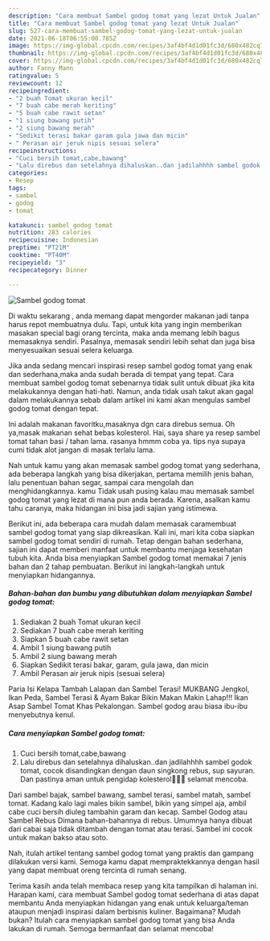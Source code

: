 ```yaml
---
description: "Cara membuat Sambel godog tomat yang lezat Untuk Jualan"
title: "Cara membuat Sambel godog tomat yang lezat Untuk Jualan"
slug: 527-cara-membuat-sambel-godog-tomat-yang-lezat-untuk-jualan
date: 2021-06-18T06:55:00.785Z
image: https://img-global.cpcdn.com/recipes/3af4bf4d1d01fc3d/680x482cq70/sambel-godog-tomat-foto-resep-utama.jpg
thumbnail: https://img-global.cpcdn.com/recipes/3af4bf4d1d01fc3d/680x482cq70/sambel-godog-tomat-foto-resep-utama.jpg
cover: https://img-global.cpcdn.com/recipes/3af4bf4d1d01fc3d/680x482cq70/sambel-godog-tomat-foto-resep-utama.jpg
author: Fanny Mann
ratingvalue: 5
reviewcount: 12
recipeingredient:
- "2 buah Tomat ukuran kecil"
- "7 buah cabe merah keriting"
- "5 buah cabe rawit setan"
- "1 siung bawang putih"
- "2 siung bawang merah"
- "Sedikit terasi bakar garam gula jawa dan micin"
- " Perasan air jeruk nipis sesuai selera"
recipeinstructions:
- "Cuci bersih tomat,cabe,bawang"
- "Lalu direbus dan setelahnya dihaluskan..dan jadilahhhh sambel godok tomat, cocok disandingkan dengan daun singkong rebus, sup sayuran. Dan pastinya aman untuk pengidap kolesterol🥰🥰🥰 selamat mencoba."
categories:
- Resep
tags:
- sambel
- godog
- tomat

katakunci: sambel godog tomat 
nutrition: 283 calories
recipecuisine: Indonesian
preptime: "PT21M"
cooktime: "PT40M"
recipeyield: "3"
recipecategory: Dinner

---
```



![Sambel godog tomat](https://img-global.cpcdn.com/recipes/3af4bf4d1d01fc3d/680x482cq70/sambel-godog-tomat-foto-resep-utama.jpg)

Di waktu  sekarang , anda memang dapat mengorder makanan jadi tanpa harus repot membuatnya dulu. Tapi, untuk kita yang ingin memberikan masakan special bagi orang tercinta, maka anda memang lebih bagus memasaknya sendiri. Pasalnya, memasak sendiri lebih sehat dan juga bisa menyesuaikan sesuai selera keluarga.

Jika anda sedang mencari inspirasi resep sambel godog tomat yang enak dan sederhana,maka anda sudah berada di tempat yang tepat. Cara membuat sambel godog tomat  sebenarnya tidak sulit untuk dibuat jika kita melakukannya dengan hati-hati. Namun, anda tidak usah takut akan gagal dalam melakukannya 
sebab dalam artikel ini kami akan mengulas sambel godog tomat dengan tepat.  

Ini adalah makanan favoritku,masaknya dgn cara direbus semua. Oh ya,masak makanan sehat bebas kolesterol. Hai, saya share ya resep sambel tomat tahan basi / tahan lama. rasanya hmmm coba ya. tips nya supaya cumi tidak alot jangan di masak terlalu lama.

Nah untuk kamu yang akan memasak sambel godog tomat yang sederhana, ada beberapa langkah yang bisa dikerjakan, pertama memilih jenis bahan, lalu penentuan bahan segar, sampai cara mengolah dan menghidangkannya. kamu Tidak usah pusing kalau mau memasak sambel godog tomat yang lezat di mana pun anda berada. Karena, asalkan kamu  tahu caranya, maka hidangan ini bisa jadi sajian yang istimewa.

Berikut ini, ada beberapa cara mudah dalam memasak caramembuat sambel godog tomat yang siap dikreasikan. Kali ini, mari kita coba siapkan sambel godog tomat sendiri di rumah. Tetap dengan bahan sederhana, sajian ini dapat memberi manfaat untuk membantu menjaga kesehatan tubuh kita. Anda bisa menyiapkan Sambel godog tomat memakai 7 jenis bahan dan 2 tahap pembuatan. Berikut ini langkah-langkah untuk menyiapkan hidangannya.

<!--inarticleads1-->

##### Bahan-bahan dan bumbu yang dibutuhkan dalam menyiapkan Sambel godog tomat:

1. Sediakan 2 buah Tomat ukuran kecil
1. Sediakan 7 buah cabe merah keriting
1. Siapkan 5 buah cabe rawit setan
1. Ambil 1 siung bawang putih
1. Ambil 2 siung bawang merah
1. Siapkan Sedikit terasi bakar, garam, gula jawa, dan micin
1. Ambil  Perasan air jeruk nipis (sesuai selera)


Paria Isi Kelapa Tambah Lalapan dan Sambel Terasi! MUKBANG Jengkol, Ikan Peda, Sambel Terasi &amp; Ayam Bakar Bikin Makan Makin Lahap!!! Ikan Asap Sambel Tomat Khas Pekalongan. Sambel godog arau biasa ibu-ibu menyebutnya kenul. 

<!--inarticleads2-->

##### Cara menyiapkan Sambel godog tomat:

1. Cuci bersih tomat,cabe,bawang
1. Lalu direbus dan setelahnya dihaluskan..dan jadilahhhh sambel godok tomat, cocok disandingkan dengan daun singkong rebus, sup sayuran. Dan pastinya aman untuk pengidap kolesterol🥰🥰🥰 selamat mencoba.


Dari sambel bajak, sambel bawang, sambel terasi, sambel matah, sambel tomat. Kadang kalo lagi males bikin sambel, bikin yang simpel aja, ambil cabe cuci bersih diuleg tambahin garam dan kecap. Sambel Godog atau Sambel Rebus Dimana bahan-bahannya di rebus. Umumnya hanya dibuat dari cabai saja tidak ditambah dengan tomat atau terasi. Sambel ini cocok untuk makan bakso atau soto. 

Nah, itulah artikel tentang  sambel godog tomat  yang praktis dan gampang dilakukan versi kami. Semoga kamu dapat mempraktekkannya dengan hasil yang dapat membuat oreng tercinta di rumah senang. 

Terima kasih anda telah membaca resep yang kita tampilkan di halaman ini. Harapan kami, cara membuat  Sambel godog tomat sederhana di atas dapat membantu Anda menyiapkan hidangan yang enak untuk keluarga/teman ataupun menjadi inspirasi dalam berbisnis kuliner. Bagaimana? Mudah bukan? Itulah cara menyiapkan sambel godog tomat yang bisa Anda lakukan di rumah. Semoga bermanfaat dan selamat mencoba!


